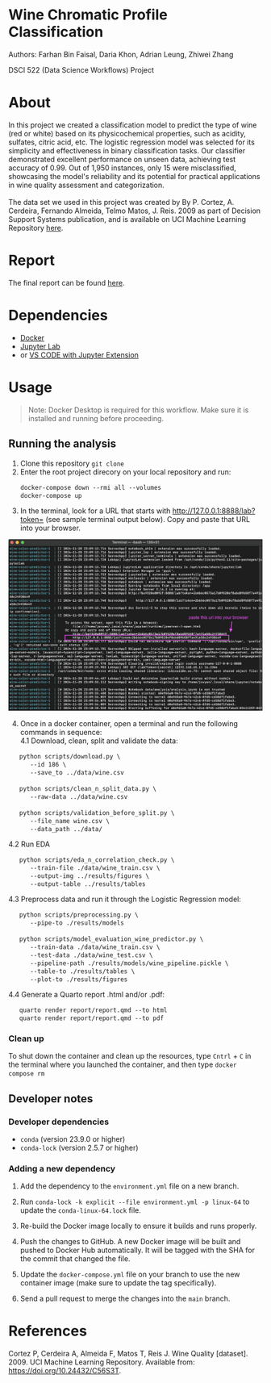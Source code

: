 # Wine Chromatic Profile Classification
Authors: Farhan Bin Faisal, Daria Khon, Adrian Leung, Zhiwei Zhang

DSCI 522 (Data Science Workflows) Project

# About
In this project we created a classification model to predict the type of wine (red or white) based on its physicochemical properties, such as acidity, sulfates, citric acid, etc. The logistic regression model was selected for its simplicity and effectiveness in binary classification tasks. Our classifier demonstrated excellent performance on unseen data, achieving test accuracy of 0.99. Out of 1,950 instances, only 15 were misclassified, showcasing the model's reliability and its potential for practical applications in wine quality assessment and categorization.
<br> <br>
The data set we used in this project was created by By P. Cortez, A. Cerdeira, Fernando Almeida, Telmo Matos, J. Reis. 2009 as part of Decision Support Systems publication, and is available on UCI Machine Learning Repository [here](https://archive.ics.uci.edu/dataset/186/wine+quality). 

# Report
The final report can be found [here](https://ubc-mds.github.io/DSCI522-2425-22-wine-chromatic-profile/).

# Dependencies
- [Docker](https://www.docker.com/)
- [Jupyter Lab](https://jupyter.org/)
- or [VS CODE with Jupyter Extension](https://marketplace.visualstudio.com/items?itemName=ms-toolsai.jupyter)

# Usage
> Note: Docker Desktop is required for this workflow. Make sure it is installed and running before proceeding.
## Running the analysis

1. Clone this repository `git clone`
2. Enter the root project direcory on your local repository and run:  
    ```
    docker-compose down --rmi all --volumes
    docker-compose up
    ```
3. In the terminal, look for a URL that starts with http://127.0.0.1:8888/lab?token= (see sample terminal output below). Copy and paste that URL into your browser.
<img src="img/docker_instructions.png" width=600>

4. Once in a docker container, open a terminal and run the following commands in sequence: <br>
4.1 Download, clean, split and validate the data:
```
   python scripts/download.py \
      --id 186 \
      --save_to ../data/wine.csv

   python scripts/clean_n_split_data.py \
      --raw-data ../data/wine.csv
   
   python scripts/validation_before_split.py \
      --file_name wine.csv \
      --data_path ../data/

```
4.2 Run EDA
```
   python scripts/eda_n_correlation_check.py \
      --train-file ./data/wine_train.csv \
      --output-img ../results/figures \
      --output-table ../results/tables
```
4.3 Preprocess data and run it through the Logistic Regression model:
```
   python scripts/preprocessing.py \
      --pipe-to ./results/models

   python scripts/model_evaluation_wine_predictor.py \
      --train-data ./data/wine_train.csv \
      --test-data ./data/wine_test.csv \
      --pipeline-path ./results/models/wine_pipeline.pickle \
      --table-to ./results/tables \
      --plot-to ./results/figures
```
4.4 Generate a Quarto report .html and/or .pdf:
```
   quarto render report/report.qmd --to html
   quarto render report/report.qmd --to pdf
```

### Clean up

To shut down the container and clean up the resources, 
type `Cntrl` + `C` in the terminal
where you launched the container, and then type `docker compose rm`

## Developer notes

### Developer dependencies
- `conda` (version 23.9.0 or higher)
- `conda-lock` (version 2.5.7 or higher)

### Adding a new dependency

1. Add the dependency to the `environment.yml` file on a new branch.

2. Run `conda-lock -k explicit --file environment.yml -p linux-64` to update the `conda-linux-64.lock` file.

2. Re-build the Docker image locally to ensure it builds and runs properly.

3. Push the changes to GitHub. A new Docker
   image will be built and pushed to Docker Hub automatically.
   It will be tagged with the SHA for the commit that changed the file.

4. Update the `docker-compose.yml` file on your branch to use the new
   container image (make sure to update the tag specifically).

5. Send a pull request to merge the changes into the `main` branch. 

# References
Cortez P, Cerdeira A, Almeida F, Matos T, Reis J. Wine Quality [dataset]. 2009. UCI Machine Learning Repository. Available from: https://doi.org/10.24432/C56S3T.
